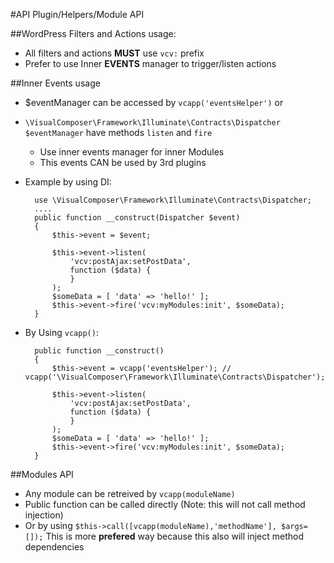 #API
Plugin/Helpers/Module API

##WordPress Filters and Actions usage:
- All filters and actions __MUST__ use `vcv:` prefix
- Prefer to use Inner __EVENTS__ manager to trigger/listen actions


##Inner Events usage
- $eventManager can be accessed by `vcapp('eventsHelper')` or
- `\VisualComposer\Framework\Illuminate\Contracts\Dispatcher $eventManager` have methods `listen` and `fire`
	- Use inner events manager for inner Modules
	- This events CAN be used by 3rd plugins
- Example by using DI:

		use \VisualComposer\Framework\Illuminate\Contracts\Dispatcher;
		....
	    public function __construct(Dispatcher $event)
        {
            $this->event = $event;
    
            $this->event->listen(
                'vcv:postAjax:setPostData',
                function ($data) {
                }
            );
            $someData = [ 'data' => 'hello!' ];
            $this->event->fire('vcv:myModules:init', $someData);
        }
        
- By Using `vcapp()`:

	    public function __construct()
        {
            $this->event = vcapp('eventsHelper'); // vcapp('\VisualComposer\Framework\Illuminate\Contracts\Dispatcher');
    
            $this->event->listen(
                'vcv:postAjax:setPostData',
                function ($data) {
                }
            );
            $someData = [ 'data' => 'hello!' ];
            $this->event->fire('vcv:myModules:init', $someData);
        }

##Modules API
- Any module can be retreived by `vcapp(moduleName)`
- Public function can be called directly (Note: this will not call method injection)
- Or by using `$this->call([vcapp(moduleName),'methodName'], $args=[]);` This is more __prefered__ way because this also 
	will inject method dependencies